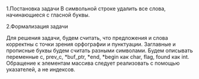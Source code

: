 1.Постановка задачи
В символьной строке удалить все слова, начинающиеся с гласной буквы.

2.Формализация задачи

Для решения задачи, будем считать, что предложения и слова корректны с точки зрения орфографии и пунктуации.
Заглавные и прописные буквы будем считать разными символами.
Будем описывать переменные c, prev_c, *buf_ptr, *end, *begin как char, flag, found как int. 
Обращение к элементам массива следует реализовать с помощью указателей, а не индексов.
